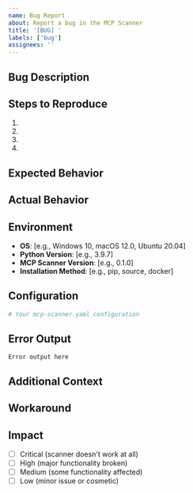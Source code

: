 ```yaml
---
name: Bug Report
about: Report a bug in the MCP Scanner
title: '[BUG] '
labels: ['bug']
assignees: ''
---
```


## Bug Description
<!-- Provide a clear and concise description of the bug -->

## Steps to Reproduce
1. 
2. 
3. 
4. 

## Expected Behavior
<!-- Describe what you expected to happen -->

## Actual Behavior
<!-- Describe what actually happened -->

## Environment
- **OS**: [e.g., Windows 10, macOS 12.0, Ubuntu 20.04]
- **Python Version**: [e.g., 3.9.7]
- **MCP Scanner Version**: [e.g., 0.1.0]
- **Installation Method**: [e.g., pip, source, docker]

## Configuration
<!-- If relevant, include your configuration file or command line arguments -->
```yaml
# Your mcp-scanner.yaml configuration
```

## Error Output
<!-- Include any error messages or stack traces -->
```
Error output here
```

## Additional Context
<!-- Add any other context about the problem here -->

## Workaround
<!-- If you found a workaround, describe it here -->

## Impact
- [ ] Critical (scanner doesn't work at all)
- [ ] High (major functionality broken)
- [ ] Medium (some functionality affected)
- [ ] Low (minor issue or cosmetic)